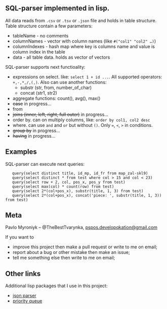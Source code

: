 ## SQL-parser implemented in lisp.

All data reads from `.csv` or `.tsv` or `.json` file and holds in table structure.
Table structure contain a few parameters:
* tableName - no comments
* columnNames - vector with column names (like `#("col1" "col2" …)`)
* columnIndexes - hash map where key is columns name and value is column index in the table
* data - all table data. holds as vector of vectors

SQL-parser supports next functioality:
* expressions on select. like: `select 1 + id ...`. All supported operators: `+,-,*,/,(,)`. Also can use another functions:
    - substr (str, from, number_of_char)
    - concat (str1, str2)
* aggregate functions: count(), avg(), max()
* ~~case~~ in progress...
* from
* ~~joins (inner, left, right, full outer)~~ in progress...
* order by. can on multiply columns, like: `order by col1, col2 desc`
* where. can use `and` and `or` but without `()`. Only `=`, `<`, `>` in conditions.
* ~~group by~~ in progress...
* ~~having~~ in progress...

## Examples
SQL-parser can execute next queries:
```
   query(select distinct title, id_mp, id_fr from map_zal-skl9)
   query(select distinct * from test where col > 15 and col < 23)
   query(select row + 2, col, pos_x, pos_y from test)
   query(select max(col) * count(row) from test)
   query(select 2*(col+pos_x), substr(title, 1, 3) from test)
   query(select 2*(col+pos_x), concat('piece: ', substr(title, 1, 3)) from test)
```

## Meta

Pavlo Myroniyk – @TheBestTvarynka, [pspos.developqkation@gmail.com](mailto:pspos.developqkation@gmail.com)

If you want to
* improve this project then make a pull request or write to me on email;
* report about a bug or other mistake then make an issue;
* tell me something else then write to me on email;

## Other links
Additional lisp packages that I use in this project:
* [json parser](https://github.com/hankhero/cl-json)
* [priority queue](https://github.com/dsorokin/priority-queue)

